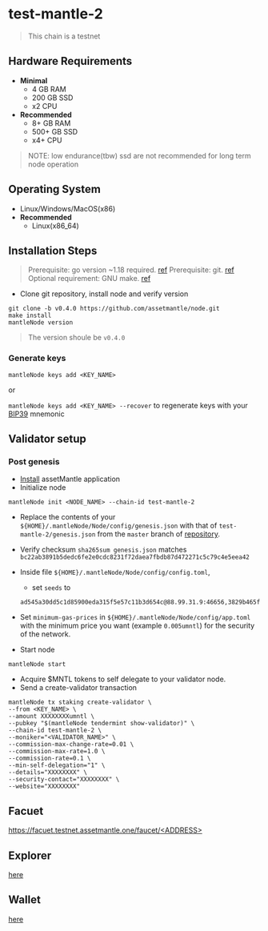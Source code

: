 # test-mantle-2

> This chain is a testnet

## Hardware Requirements

* **Minimal**
  * 4 GB RAM
  * 200 GB SSD
  * x2 CPU
* **Recommended**
  * 8+ GB RAM
  * 500+ GB SSD
  * x4+ CPU

> NOTE: low endurance(tbw) ssd are not recommended for long term node operation

## Operating System

* Linux/Windows/MacOS(x86)
* **Recommended**
  * Linux(x86_64)

## Installation Steps

>Prerequisite: go version ~1.18 required. [ref](https://golang.org/doc/install)
>Prerequisite: git. [ref](https://github.com/git/git)
>Optional requirement: GNU make. [ref](https://www.gnu.org/software/make/manual/html_node/index.html)

* Clone git repository, install node and verify version

```shell
git clone -b v0.4.0 https://github.com/assetmantle/node.git
make install
mantleNode version
```

> The version shoule be `v0.4.0`

### Generate keys

`mantleNode keys add <KEY_NAME>`

or

`mantleNode keys add <KEY_NAME> --recover` to regenerate keys with your [BIP39](https://github.com/bitcoin/bips/tree/master/bip-0039) mnemonic

## Validator setup

### Post genesis

* [Install](#installation-steps) assetMantle application
* Initialize node

```shell
mantleNode init <NODE_NAME> --chain-id test-mantle-2
```

* Replace the contents of your `${HOME}/.mantleNode/Node/config/genesis.json` with that of `test-mantle-2/genesis.json` from the `master` branch of [repository](https://github.com/persistenceOne/genesisTransactions).
* Verify checksum `sha265sum genesis.json` matches `bc22ab3891b5dedc6fe2e0cdc8231f72daea7fbdb87d472271c5c79c4e5eea42`
* Inside file `${HOME}/.mantleNode/Node/config/config.toml`,
  * set `seeds` to

  ```log
  ad545a30dd5c1d85900eda315f5e57c11b3d654c@88.99.31.9:46656,3829b465ff4447472d0db64420ccab936097311a@65.108.65.229:46656,a58bae5c70c7d56fcb3346d831c124f0eb2dd75e@65.109.39.118:46656,069e8fd2dafd6f6fe787f26f77c82fe74d5e8c04@65.108.1.21:46656
  ```

* Set `minimum-gas-prices` in `${HOME}/.mantleNode/Node/config/app.toml` with the minimum price you want (example `0.005umntl`) for the security of the network.

* Start node

```shell
mantleNode start
```

* Acquire $MNTL tokens to self delegate to your validator node.
* Send a create-validator transaction

```shell
mantleNode tx staking create-validator \
--from <KEY_NAME> \
--amount XXXXXXXXumntl \
--pubkey "$(mantleNode tendermint show-validator)" \
--chain-id test-mantle-2 \
--moniker="<VALIDATOR_NAME>" \
--commission-max-change-rate=0.01 \
--commission-max-rate=1.0 \
--commission-rate=0.1 \
--min-self-delegation="1" \
--details="XXXXXXXX" \
--security-contact="XXXXXXXX" \
--website="XXXXXXXX"
```

## Facuet

[https://facuet.testnet.assetmantle.one/faucet/<ADDRESS\>](https://facuet.testnet.assetmantle.one/faucet/ADDRESS)

## Explorer

[here](https://explorer.testnet.assetmantle.one)

## Wallet

[here](https://staging.wallet.assetmantle.one)
